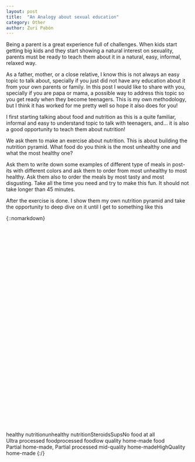 ```yaml
---
layout: post
title:  "An Analogy about sexual education"
category: Other
author: Zuri Pabón
---
```


Being a parent is a great experience full of challenges. When kids start getting big kids and they start showing a natural interest on sexuality, parents must be ready to teach them about it in a natural, easy, informal, relaxed way. 

As a father, mother, or a close relative, I know this is not always an easy topic to talk about, specially if you just did not have any education about it from your own parents or family. In this post I would like to share with you, specially if you are papa or mama, a possible way to address this topic so you get ready when they become teenagers. This is my own methodology, but I think it has worked for me pretty well so hope it also does for you!

I first starting talking about food and nutrition as this is a quite familiar, informal and easy to understand topic to talk with teenagers, and... it is also a good opportunity to teach them about nutrition!

We ask them to make an exercise about nutrition. This is about building the nutrition pyramid. What food do you think is the most unhealthy one and what the most healthy one? 

Ask them to write down some examples of different type of meals in post-its with different colors and ask them to order from most unhealthy to most healthy. Ask them also to order the meals by most tasty and most disgusting. Take all the time you need and try to make this fun. It should not take longer than 45 minutes.

After the exercise is done. I show them my own nutrition pyramid and take the opportunity to deep dive on it until I get to something like this

{::nomarkdown}
<svg version="1.1" xmlns="http://www.w3.org/2000/svg" viewBox="0 0 1228.5546875 1364.040243526164" width="1228.5546875" height="1364.040243526164" filter="invert(93%) hue-rotate(180deg)">
  
  <defs>
    <style class="style-fonts">
      @font-face {
        font-family: "Virgil";
        src: url("https://excalidraw.com/Virgil.woff2");
      }
      @font-face {
        font-family: "Cascadia";
        src: url("https://excalidraw.com/Cascadia.woff2");
      }
    </style>
    
  </defs>
  <g transform="translate(28.878944360967125 117.32050990389308) rotate(0 5 12.5)"><text x="0" y="0" font-family="Virgil, Segoe UI Emoji" font-size="20px" fill="#1e1e1e" text-anchor="start" style="white-space: pre;" direction="ltr" dominant-baseline="text-before-edge"></text></g><g stroke-linecap="round" transform="translate(10 62.19905350968202) rotate(0 604.27734375 620.560546875)"><path d="M605 0 L1208.55 621 L605 1241.12 L0 621" stroke="none" stroke-width="0" fill="#343a40" fill-rule="evenodd"></path><path d="M605 0 C831.24 232.78, 1057.49 465.57, 1208.55 621 M605 0 C783.64 183.8, 962.28 367.6, 1208.55 621 M1208.55 621 C1031.75 802.65, 854.95 984.31, 605 1241.12 M1208.55 621 C1009.53 825.49, 810.5 1029.98, 605 1241.12 M605 1241.12 C464.5 1097.11, 323.99 953.09, 0 621 M605 1241.12 C395.83 1026.72, 186.65 812.32, 0 621 M0 621 C229.12 385.82, 458.24 150.64, 605 0 M0 621 C178.73 437.54, 357.46 254.08, 605 0" stroke="#1971c2" stroke-width="1" fill="none"></path></g><g stroke-linecap="round"><g transform="translate(14.239308214029052 681.7031992326876) rotate(0 601.2460937499999 2.693359375)"><path d="M0 0 C382.34 1.71, 764.68 3.43, 1202.49 5.39" stroke="#ffffff" stroke-width="4.5" fill="none" stroke-dasharray="8 12"></path></g></g><mask></mask><g transform="translate(477.94078170931107 10) rotate(0 144.95394897460938 22.5)"><text x="0" y="0" font-family="Virgil, Segoe UI Emoji" font-size="36px" fill="#0c8599" text-anchor="start" style="white-space: pre;" direction="ltr" dominant-baseline="text-before-edge">healthy nutrition</text></g><g transform="translate(444.56407612156045 1309.040243526164) rotate(0 163.58395385742188 22.5)"><text x="0" y="0" font-family="Virgil, Segoe UI Emoji" font-size="36px" fill="#f783ac" text-anchor="start" style="white-space: pre;" direction="ltr" dominant-baseline="text-before-edge">unhealthy nutrition</text></g><g stroke-linecap="round"><g transform="translate(152.23491109696147 817.3164079154418) rotate(0 460.0106570746567 1.6880636205794417)"><path d="M0 0 C322.33 1.18, 644.66 2.37, 920.02 3.38" stroke="#ffffff" stroke-width="4.5" fill="none" stroke-dasharray="8 12"></path></g></g><mask></mask><g stroke-linecap="round"><g transform="translate(284.4863247941157 949.7354905830663) rotate(0 330.3246324808142 0.08820723425867527)"><path d="M0 0 C193.88 0.05, 387.76 0.1, 660.65 0.18" stroke="#ffffff" stroke-width="4.5" fill="none" stroke-dasharray="8 12"></path></g></g><mask></mask><g stroke-linecap="round"><g transform="translate(425.33068346928076 1090.1323131304139) rotate(0 191.10265958789591 0.7804251680166772)"><path d="M0 0 C76.88 0.31, 153.76 0.63, 382.21 1.56" stroke="#ffffff" stroke-width="4.5" fill="none" stroke-dasharray="8 12"></path></g></g><mask></mask><g stroke-linecap="round"><g transform="translate(149.74464989958256 543.9953415838737) rotate(0 469.5035212699712 0.9671229509806949)"><path d="M0 0 C351.08 0.72, 702.15 1.45, 939.01 1.93" stroke="#ffffff" stroke-width="4.5" fill="none" stroke-dasharray="8 12"></path></g></g><mask></mask><g stroke-linecap="round"><g transform="translate(276.98349739980677 413.7377345468035) rotate(0 333.76274396093277 -1.3134622747621734)"><path d="M0 0 C251.74 -0.99, 503.49 -1.98, 667.53 -2.63" stroke="#ffffff" stroke-width="4.5" fill="none" stroke-dasharray="8 12"></path></g></g><mask></mask><g stroke-linecap="round"><g transform="translate(402.6770617118077 276.6010322759124) rotate(0 212.49248096838278 0.2375654606295825)"><path d="M0 0 C154.34 0.17, 308.68 0.35, 424.98 0.48" stroke="#ffffff" stroke-width="4.5" fill="none" stroke-dasharray="8 12"></path></g></g><mask></mask><g stroke-opacity="0.9" fill-opacity="0.9" transform="translate(537.6137045221799 1142.131120849368) rotate(0 72.62997436523438 45)"><text x="72.62997436523438" y="0" font-family="Virgil, Segoe UI Emoji" font-size="36px" fill="#f783ac" text-anchor="middle" style="white-space: pre;" direction="ltr" dominant-baseline="text-before-edge">Steroids</text><text x="72.62997436523438" y="45" font-family="Virgil, Segoe UI Emoji" font-size="36px" fill="#f783ac" text-anchor="middle" style="white-space: pre;" direction="ltr" dominant-baseline="text-before-edge">Sups</text></g><g stroke-opacity="0.9" fill-opacity="0.9" transform="translate(480.80463178850505 1006.0313093423221) rotate(0 131.14796447753906 22.5)"><text x="131.14796447753906" y="0" font-family="Virgil, Segoe UI Emoji" font-size="36px" fill="#ff8787" text-anchor="middle" style="white-space: pre;" direction="ltr" dominant-baseline="text-before-edge">No food at all</text></g><g stroke-opacity="0.9" fill-opacity="0.9" transform="translate(425.6181213348773 865.2669255347647) rotate(0 189.53993225097656 22.5)"><text x="189.53993225097656" y="0" font-family="Virgil, Segoe UI Emoji" font-size="36px" fill="#ffc9c9" text-anchor="middle" style="white-space: pre;" direction="ltr" dominant-baseline="text-before-edge">Ultra processed food</text></g><g stroke-opacity="0.9" fill-opacity="0.9" transform="translate(496.9525257655355 728.996168870192) rotate(0 133.03794860839844 22.5)"><text x="133.03794860839844" y="0" font-family="Virgil, Segoe UI Emoji" font-size="36px" fill="#fff5f5" text-anchor="middle" style="white-space: pre;" direction="ltr" dominant-baseline="text-before-edge">processed food</text></g><g stroke-opacity="0.9" fill-opacity="0.9" transform="translate(384.6345415628102 595.2551164126313) rotate(0 241.93792724609375 22.5)"><text x="241.93792724609375" y="0" font-family="Virgil, Segoe UI Emoji" font-size="36px" fill="#ebfbee" text-anchor="middle" style="white-space: pre;" direction="ltr" dominant-baseline="text-before-edge">low quality home-made food</text></g><g stroke-opacity="0.9" fill-opacity="0.9" transform="translate(277.8005775915508 461.349881573673) rotate(0 341.71185302734375 22.5)"><text x="341.71185302734375" y="0" font-family="Virgil, Segoe UI Emoji" font-size="36px" fill="#b2f2bb" text-anchor="middle" style="white-space: pre;" direction="ltr" dominant-baseline="text-before-edge">Partial home-made, Partial processed </text></g><g stroke-opacity="0.9" fill-opacity="0.9" transform="translate(425.8849988717725 322.64988038621425) rotate(0 192.31192016601562 22.5)"><text x="192.31192016601562" y="0" font-family="Virgil, Segoe UI Emoji" font-size="36px" fill="#69db7c" text-anchor="middle" style="white-space: pre;" direction="ltr" dominant-baseline="text-before-edge">mid-quality home-made</text></g><g stroke-opacity="0.9" fill-opacity="0.9" transform="translate(521.7430960745346 110.44236054817247) rotate(0 90.9899673461914 67.5)"><text x="90.9899673461914" y="0" font-family="Virgil, Segoe UI Emoji" font-size="36px" fill="#38d9a9" text-anchor="middle" style="white-space: pre;" direction="ltr" dominant-baseline="text-before-edge">High</text><text x="90.9899673461914" y="45" font-family="Virgil, Segoe UI Emoji" font-size="36px" fill="#38d9a9" text-anchor="middle" style="white-space: pre;" direction="ltr" dominant-baseline="text-before-edge">Quality</text><text x="90.9899673461914" y="90" font-family="Virgil, Segoe UI Emoji" font-size="36px" fill="#38d9a9" text-anchor="middle" style="white-space: pre;" direction="ltr" dominant-baseline="text-before-edge">home-made</text></g></svg>
{:/}





